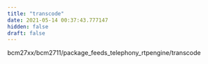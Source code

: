 ```yaml
---
title: "transcode"
date: 2021-05-14 00:37:43.777147
hidden: false
draft: false
---
```


bcm27xx/bcm2711/package_feeds_telephony_rtpengine/transcode

